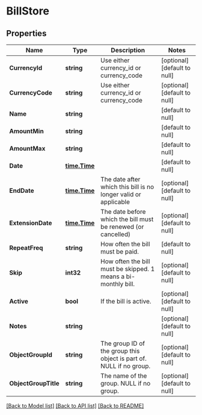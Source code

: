 # BillStore

## Properties
Name | Type | Description | Notes
------------ | ------------- | ------------- | -------------
**CurrencyId** | **string** | Use either currency_id or currency_code | [optional] [default to null]
**CurrencyCode** | **string** | Use either currency_id or currency_code | [optional] [default to null]
**Name** | **string** |  | [default to null]
**AmountMin** | **string** |  | [default to null]
**AmountMax** | **string** |  | [default to null]
**Date** | [**time.Time**](time.Time.md) |  | [default to null]
**EndDate** | [**time.Time**](time.Time.md) | The date after which this bill is no longer valid or applicable | [optional] [default to null]
**ExtensionDate** | [**time.Time**](time.Time.md) | The date before which the bill must be renewed (or cancelled) | [optional] [default to null]
**RepeatFreq** | **string** | How often the bill must be paid. | [default to null]
**Skip** | **int32** | How often the bill must be skipped. 1 means a bi-monthly bill. | [optional] [default to null]
**Active** | **bool** | If the bill is active. | [optional] [default to null]
**Notes** | **string** |  | [optional] [default to null]
**ObjectGroupId** | **string** | The group ID of the group this object is part of. NULL if no group. | [optional] [default to null]
**ObjectGroupTitle** | **string** | The name of the group. NULL if no group. | [optional] [default to null]

[[Back to Model list]](../README.md#documentation-for-models) [[Back to API list]](../README.md#documentation-for-api-endpoints) [[Back to README]](../README.md)

